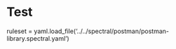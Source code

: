 Test
================

ruleset =
yaml.load_file(‘../../spectral/postman/postman-library.spectral.yaml’)
